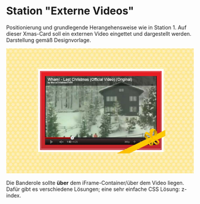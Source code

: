 # Station "Externe Videos"

Positionierung und grundlegende Herangehensweise wie in Station 1.
Auf dieser Xmas-Card soll ein externen Video eingettet und dargestellt werden.
Darstellung gemäß Designvorlage.

![Designvorlage](designvorlage.png)

Die Banderole sollte **über** dem iFrame-Container/über dem Video liegen. Dafür gibt es verschiedene Lösungen; eine sehr einfache CSS Lösung: z-index.